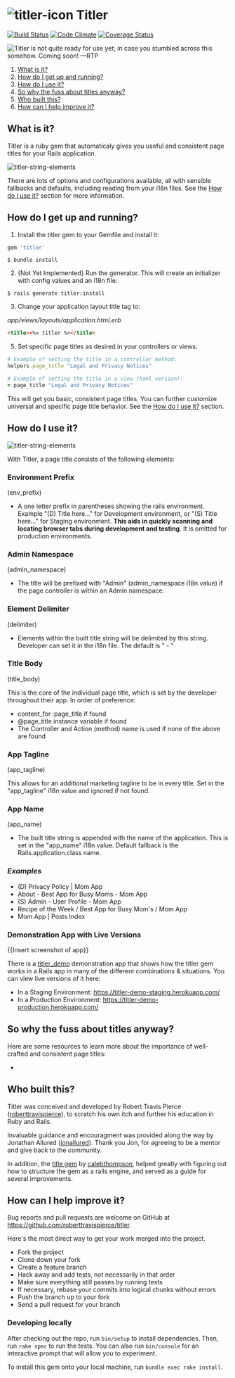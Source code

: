 # ![titler-icon](https://user-images.githubusercontent.com/1078402/27513069-a1b89f32-591e-11e7-8e82-07f991b07b31.png) Titler

[![Build Status](https://travis-ci.org/roberttravispierce/titler.svg?branch=master)](https://travis-ci.org/roberttravispierce/titler)
[![Code Climate](https://codeclimate.com/github/roberttravispierce/titler/badges/gpa.svg)](https://codeclimate.com/github/roberttravispierce/titler)
[![Coverage Status](https://coveralls.io/repos/github/roberttravispierce/titler/badge.svg?branch=master)](https://coveralls.io/github/roberttravispierce/titler?branch=master)

![Titler is not quite ready for use yet; in case you stumbled across this somehow. Coming soon! —RTP](http://messages.hellobits.com/warning.svg?message=Titler%20is%20not%20quite%20ready%20for%20use%20yet%3B%20in%20case%20you%20stumbled%20across%20this%20somehow.%20Coming%20Soon!%20%E2%80%94RTP)

1. [What is it?](#what-is-it?)
2. [How do I get up and running?](#how-do-i-get-up-and-running?)
3. [How do I use it?](#how-do-i-use-it?)
4. [So why the fuss about titles anyway?](#so-why-the-fuss-about-titles-anyway?)
5. [Who built this?](#who-built-this?)
6. [How can I help improve it?](#how-can-i-help-improve-it?)

## What is it?

Titler is a ruby gem that automaticaly gives you useful and consistent page titles for your Rails application.

![titler-string-elements](https://user-images.githubusercontent.com/1078402/27513269-9194340c-5925-11e7-8e7c-726a2d45e041.png)

There are lots of options and configurations available, all with sensible fallbacks and defaults, including reading from your i18n files. See the [How do I use it?](#how-do-i-use-it?) section for more information.

## How do I get up and running?

1. Install the titler gem to your Gemfile and install it:
```ruby
gem 'titler'
```
```console
$ bundle install
```

2. {Not Yet Implemented} Run the generator. This will create an initializer with config values and an i18n file:
```console
$ rails generate titler:install
```

3. Change your application layout title tag to:

  *app/views/layouts/application.html.erb*
  ```html
  <title><%= titler %></title>
  ```

5. Set specific page titles as desired in your controllers or views:
```ruby
# Example of setting the title in a controller method:
helpers.page_title "Legal and Privacy Notices"
```
```ruby
# Example of setting the title in a view (haml version):
= page_title "Legal and Privacy Notices"
```

This will get you basic, consistent page titles. You can further customize universal and specific page title behavior. See the [How do I use it?](#usage) section.

## How do I use it?

![titler-string-elements](https://user-images.githubusercontent.com/1078402/27513269-9194340c-5925-11e7-8e7c-726a2d45e041.png)

With Titler, a page title consists of the following elements:

### Environment Prefix
(env_prefix)
- A one letter prefix in parentheses showing the rails environment. Example "(D) Title here..."  for Development environment, or "(S) Title here..." for Staging environment. **This aids in quickly scanning and locating browser tabs during development and testing**. It is omitted for production environments.

### Admin Namespace
(admin_namespace)
- The title will be prefixed with "Admin" (admin_namespace i18n value) if the page controller is within an Admin namespace.

### Element Delimiter
(delimiter)
- Elements within the built title string will be delimited by this string. Developer can set it in the i18n file. The default is " - "

### Title Body
(title_body)

This is the core of the individual page title, which is set by the developer throughout their app. In order of preference:

- content_for :page_title if found
- @page_title instance variable if found
- The Controller and Action (method) name is used if none of the above are found

### App Tagline
(app_tagline)

This allows for an additional marketing tagline to be in every title. Set in the "app_tagline" i18n value and ignored if not found.

### App Name
(app_name)

- The built title string is appended with the name of the application. This is set in the "app_name" i18n value. Default fallback is the Rails.application.class name.

### _Examples_

- (D) Privacy Policy | Mom App
- About - Best App for Busy Moms - Mom App
- (S) Admin - User Profile - Mom App
- Recipe of the Week / Best App for Busy Mom's / Mom App
- Mom App | Posts Index


### Demonstration App with Live Versions

{{Insert screenshot of app}}

There is a [titler_demo](https://github.com/roberttravispierce/titler_demo) demonstration app that shows how the titler gem works in a Rails app in many of the different combinations & situations. You can view live versions of it here:

- In a Staging Environment: https://titler-demo-staging.herokuapp.com/
- In a Production Environment: https://titler-demo-production.herokuapp.com/

## So why the fuss about titles anyway?

Here are some resources to learn more about the importance of well-crafted and consistent page titles:

-

## Who built this?

Titler was conceived and developed by Robert Travis Pierce ([roberttravispierce](https://github.com/roberttravispierce)), to scratch his own itch and further his education in Ruby and Rails.

Invaluable guidance and encouragment was provided along the way by Jonathan Allured ([jonallured](https://github.com/jonallured)). Thank you Jon, for agreeing to be a mentor and give back to the community.

In addition, the [title gem](https://github.com/calebthompson/title) by [calebthompson](https://github.com/calebthompson), helped greatly with figuring out how to structure the gem as a rails engine, and served as a guide for several improvements.

## How can I help improve it?

Bug reports and pull requests are welcome on GitHub at https://github.com/roberttravispierce/titler.

Here's the most direct way to get your work merged into the project.

- Fork the project
- Clone down your fork
- Create a feature branch
- Hack away and add tests, not necessarily in that order
- Make sure everything still passes by running tests
- If necessary, rebase your commits into logical chunks without errors
- Push the branch up to your fork
- Send a pull request for your branch

### Developing locally

After checking out the repo, run `bin/setup` to install dependencies. Then, run `rake spec` to run the tests. You can also run `bin/console` for an interactive prompt that will allow you to experiment.

To install this gem onto your local machine, run `bundle exec rake install`.
